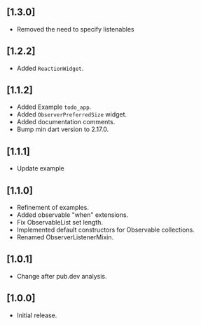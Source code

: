 ## [1.3.0]

- Removed the need to specify listenables

## [1.2.2]

- Added `ReactionWidget`.

## [1.1.2]

- Added Example `todo_app`.
- Added `ObserverPreferredSize` widget.
- Added documentation comments.
- Bump min dart version to 2.17.0.

## [1.1.1]

- Update example

## [1.1.0]

- Refinement of examples.
- Added observable "when" extensions.
- Fix ObservableList set length.
- Implemented default constructors for Observable collections.
- Renamed ObserverListenerMixin.

## [1.0.1]

- Change after pub.dev analysis.

## [1.0.0]

- Initial release.